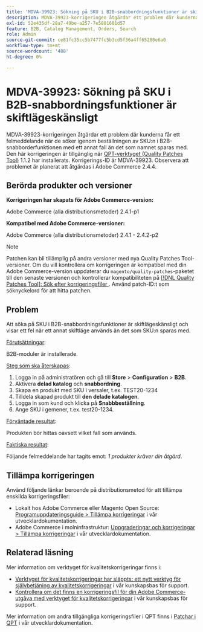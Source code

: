 ```yaml
---
title: 'MDVA-39923: Sökning på SKU i B2B-snabbordningsfunktioner är skiftlägeskänslig'
description: MDVA-39923-korrigeringen åtgärdar ett problem där kunderna får ett felmeddelande när de söker igenom beställningen av SKU:n i B2B-snabborderfunktionen med ett annat fall än det som namnet sparas med. Den här korrigeringen är tillgänglig när [QPT-verktyget (Quality Patches Tool)](/help/announcements/adobe-commerce-announcements/magento-quality-patches-released-new-tool-to-self-serve-quality-patches.md) 1.1.2 är installerat. Korrigerings-ID är MDVA-39923. Observera att problemet är planerat att åtgärdas i Adobe Commerce 2.4.4.
exl-id: 52e435df-28a7-49be-a257-7e5801601d57
feature: B2B, Catalog Management, Orders, Search
role: Admin
source-git-commit: ce81fc35cc5b7477fc5b3cd5f36a4ff65280e6a0
workflow-type: tm+mt
source-wordcount: '488'
ht-degree: 0%

---
```


# MDVA-39923: Sökning på SKU i B2B-snabbordningsfunktioner är skiftlägeskänsligt

MDVA-39923-korrigeringen åtgärdar ett problem där kunderna får ett felmeddelande när de söker igenom beställningen av SKU:n i B2B-snabborderfunktionen med ett annat fall än det som namnet sparas med. Den här korrigeringen är tillgänglig när [QPT-verktyget (Quality Patches Tool)](/help/announcements/adobe-commerce-announcements/magento-quality-patches-released-new-tool-to-self-serve-quality-patches.md) 1.1.2 har installerats. Korrigerings-ID är MDVA-39923. Observera att problemet är planerat att åtgärdas i Adobe Commerce 2.4.4.

## Berörda produkter och versioner

**Korrigeringen har skapats för Adobe Commerce-version:**

Adobe Commerce (alla distributionsmetoder) 2.4.1-p1

**Kompatibel med Adobe Commerce-versioner:**

Adobe Commerce (alla distributionsmetoder) 2.4.1 - 2.4.2-p2

>[!NOTE]
>
>Patchen kan bli tillämplig på andra versioner med nya Quality Patches Tool-versioner. Om du vill kontrollera om korrigeringen är kompatibel med din Adobe Commerce-version uppdaterar du `magento/quality-patches`-paketet till den senaste versionen och kontrollerar kompatibiliteten på [[!DNL Quality Patches Tool]: Sök efter korrigeringsfiler ](https://devdocs.magento.com/quality-patches/tool.html#patch-grid). Använd patch-ID:t som söknyckelord för att hitta patchen.

## Problem

Att söka på SKU i B2B-snabbordningsfunktioner är skiftlägeskänsligt och visar ett fel när ett annat skiftläge används än det som SKU:n sparas med.

<u>Förutsättningar</u>:

B2B-moduler är installerade.

<u>Steg som ska återskapas</u>:

1. Logga in på administratören och gå till **Store** > **Configuration** > **B2B**.
1. Aktivera **delad katalog** och **snabbordning**.
1. Skapa en produkt med SKU i versaler, t.ex. TEST20-1234
1. Tilldela skapad produkt till **den delade katalogen**.
1. Logga in som kund och klicka på **Snabbbeställning**.
1. Ange SKU i gemener, t.ex. test20-1234.

<u>Förväntade resultat</u>:

Produkten bör hittas oavsett vilket fall som används.

<u>Faktiska resultat</u>:

Följande felmeddelande har tagits emot: *1 produkter kräver din åtgärd*.

## Tillämpa korrigeringen

Använd följande länkar beroende på distributionsmetod för att tillämpa enskilda korrigeringsfiler:

* Lokalt hos Adobe Commerce eller Magento Open Source: [Programuppdateringsguide > Tillämpa korrigeringar](https://devdocs.magento.com/guides/v2.4/comp-mgr/patching/mqp.html) i vår utvecklardokumentation.
* Adobe Commerce i molninfrastruktur: [Uppgraderingar och korrigeringar > Tillämpa korrigeringar](https://devdocs.magento.com/cloud/project/project-patch.html) i vår utvecklardokumentation.

## Relaterad läsning

Mer information om verktyget för kvalitetskorrigeringar finns i:

* [Verktyget för kvalitetskorrigeringar har släppts: ett nytt verktyg för självbetjäning av kvalitetskorrigeringar](/help/announcements/adobe-commerce-announcements/magento-quality-patches-released-new-tool-to-self-serve-quality-patches.md) i vår kunskapsbas för support.
* [Kontrollera om det finns en korrigeringsfil för din Adobe Commerce-utgåva med verktyget för kvalitetskorrigeringar](/help/support-tools/patches-available-in-qpt-tool/check-patch-for-magento-issue-with-magento-quality-patches.md) i vår kunskapsbas för support.

Mer information om andra tillgängliga korrigeringsfiler i QPT finns i [Patchar i QPT](https://devdocs.magento.com/quality-patches/tool.html#patch-grid) i vår utvecklardokumentation.
